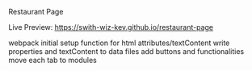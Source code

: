 Restaurant Page

Live Preview: https://swith-wiz-kev.github.io/restaurant-page

webpack initial setup
function for html attributes/textContent
write properties and textContent to data files
add buttons and functionalities
move each tab to modules
